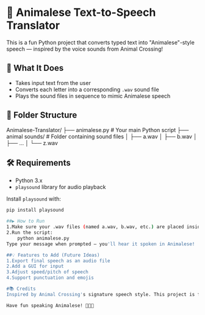 # 🐾 Animalese Text-to-Speech Translator

This is a fun Python project that converts typed text into "Animalese"-style speech — inspired by the voice sounds from Animal Crossing!

## 🎯 What It Does

- Takes input text from the user
- Converts each letter into a corresponding `.wav` sound file
- Plays the sound files in sequence to mimic Animalese speech

## 📁 Folder Structure
Animalese-Translator/
├── animalese.py # Your main Python script
├── animal sounds/ # Folder containing sound files
│ ├── a.wav
│ ├── b.wav
│ ├── ...
│ └── z.wav

## 🛠️ Requirements

- Python 3.x
- `playsound` library for audio playback

Install `playsound` with:

```bash
pip install playsound

##▶️ How to Run
1.Make sure your .wav files (named a.wav, b.wav, etc.) are placed inside a folder called animal sounds.
2.Run the script:
    python animalese.py
Type your message when prompted — you'll hear it spoken in Animalese!

##💡 Features to Add (Future Ideas)
1.Export final speech as an audio file
2.Add a GUI for input
3.Adjust speed/pitch of speech
4.Support punctuation and emojis

#📚 Credits
Inspired by Animal Crossing's signature speech style. This project is for fun and learning purposes.

Have fun speaking Animalese! 🐶🐱🎶
